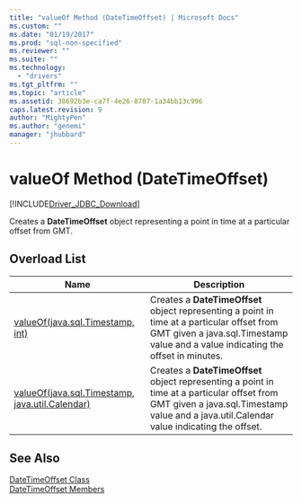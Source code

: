 ```yaml
---
title: "valueOf Method (DateTimeOffset) | Microsoft Docs"
ms.custom: ""
ms.date: "01/19/2017"
ms.prod: "sql-non-specified"
ms.reviewer: ""
ms.suite: ""
ms.technology: 
  - "drivers"
ms.tgt_pltfrm: ""
ms.topic: "article"
ms.assetid: 38692b3e-ca7f-4e26-8787-1a34bb13c996
caps.latest.revision: 9
author: "MightyPen"
ms.author: "genemi"
manager: "jhubbard"
---
```

# valueOf Method (DateTimeOffset)
[!INCLUDE[Driver_JDBC_Download](../../../includes/driver_jdbc_download.md)]

  Creates a **DateTimeOffset** object representing a point in time at a particular offset from GMT.  
  
## Overload List  
  
|Name|Description|  
|----------|-----------------|  
|[valueOf(java.sql.Timestamp, int)](../../../connect/jdbc/reference/valueof-method-java-sql-timestamp-int.md)|Creates a **DateTimeOffset** object representing a point in time at a particular offset from GMT given a java.sql.Timestamp value and a value indicating the offset in minutes.|  
|[valueOf(java.sql.Timestamp, java.util.Calendar)](../../../connect/jdbc/reference/valueof-method-java-sql-timestamp-java-util-calendar.md)|Creates a **DateTimeOffset** object representing a point in time at a particular offset from GMT given a java.sql.Timestamp value and a java.util.Calendar value indicating the offset.|  
  
## See Also  
 [DateTimeOffset Class](../../../connect/jdbc/reference/datetimeoffset-class.md)   
 [DateTimeOffset Members](../../../connect/jdbc/reference/datetimeoffset-members.md)  
  
  